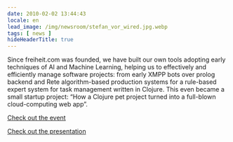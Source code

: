```yaml
---
date: 2010-02-02 13:44:43
locale: en
lead_image: /img/newsroom/stefan_vor_wired.jpg.webp
tags: [ news ]
hideHeaderTitle: true
---
```


Since freiheit.com was founded, we have built our own tools adopting early techniques of AI and Machine Learning, helping us to effectively and efficiently manage software projects: from early XMPP bots over prolog backend and Rete algorithm-based production systems for a rule-based expert system for task management written in Clojure. This even became a small startup project: “How a Clojure pet project turned into a full-blown cloud-computing web app”.

[Check out the event](http://netzhansa.blogspot.de/2010/01/title-berlin-lispers-meetup-date.html)

[Check out the presentation](http://de.slideshare.net/smartrevolution/how-a-clojure-pet-project-turned-into-a-fullblown-cloudcomputing-webapp)